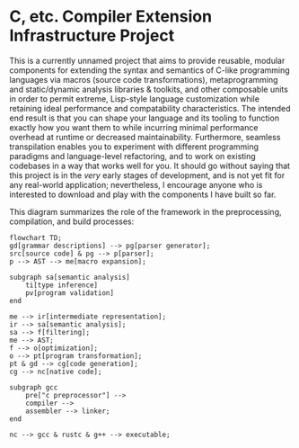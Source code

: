 # C, etc. Compiler Extension Infrastructure Project

This is a currently unnamed project that aims to provide reusable, modular
components for extending the syntax and semantics of C-like programming
languages via macros (source code transformations), metaprogramming and
static/dynamic analysis libraries & toolkits, and other composable units in
order to permit extreme, Lisp-style language customization while retaining
ideal performance and compatability characteristics. The intended end result is
that you can shape your language and its tooling to function exactly how you
want them to while incurring minimal performance overhead at runtime or
decreased maintainability. Furthermore, seamless transpilation enables you to
experiment with different programming paradigms and language-level refactoring,
and to work on existing codebases in a way that works well for you. It should
go without saying that this project is in the *very* early stages of
development, and is not yet fit for any real-world application; nevertheless, I
encourage anyone who is interested to download and play with the components I
have built so far.

This diagram summarizes the role of the framework in the preprocessing,
compilation, and build processes:

```mermaid
flowchart TD;
gd[grammar descriptions] --> pg[parser generator];
src[source code] & pg --> p[parser];
p --> AST --> me[macro expansion];

subgraph sa[semantic analysis]
    ti[type inference]
    pv[program validation]
end

me --> ir[intermediate representation];
ir --> sa[semantic analysis];
sa --> f[filtering];
me --> AST;
f --> o[optimization];
o --> pt[program transformation];
pt & gd --> cg[code generation];
cg --> nc[native code];

subgraph gcc
    pre["c preprocessor"] -->
    compiler -->
    assembler --> linker;
end

nc --> gcc & rustc & g++ --> executable;
```

